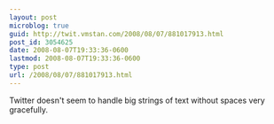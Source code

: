 ```yaml
---
layout: post
microblog: true
guid: http://twit.vmstan.com/2008/08/07/881017913.html
post_id: 3054625
date: 2008-08-07T19:33:36-0600
lastmod: 2008-08-07T19:33:36-0600
type: post
url: /2008/08/07/881017913.html
---
```

Twitter doesn't seem to handle big strings of text without spaces very gracefully.
